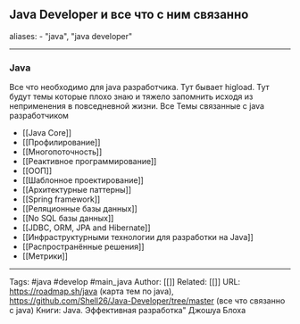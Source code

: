    ## Java Developer и все что с ним связанно

aliases: 
	- "java", "java developer"

---

### Java 
Все что необходимо для java разработчика. Тут бывает higload. Тут будут темы которые плохо знаю и тяжело запомнить исходя из неприменения в повседневной жизни.
Все Темы связанные с java разработчиком
- [[Java Core]]
- [[Профилирование]]
- [[Многопоточность]]
- [[Реактивное программирование]]
- [[ООП]]
- [[Шаблонное проектирование]]
- [[Архитектурные паттерны]]
- [[Spring framework]]
- [[Реляционные базы данных]]
- [[No SQL базы данных]]
- [[JDBC, ORM, JPA and Hibernate]]
- [[Инфраструктурными технологии для разработки на Java]]
- [[Распространённые решения]]
- [[Метрики]]

---
Tags: #java #develop  #main_java
Author: [[]]
Related: [[]]
URL: https://roadmap.sh/java (карта тем по java), https://github.com/Shell26/Java-Developer/tree/master (все что связанно с java)
Книги: Java. Эффективная разработка" Джошуа Блоха